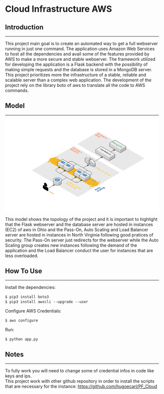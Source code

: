 # Cloud Infrastructure AWS  

## Introduction  
---
This project main goal is to create an automated way to get a full webserver running in just one command. The application uses Amazon Web Services to host all the dependencies and avail some of the features provided by AWS to make a more secure and stable webserver. The framework utilized for developing the application is a Flask backend with the possibility of making simple requests and the database is stored in a MongoDB server. This project prioritizes more the infrastructure of a stable, reliable and scalable server than a complex web application. The development of the project rely on the library boto of aws to translate all the code to AWS commands.

## Model
---

![Screenshot](screenshot.PNG)  

This model shows the topology of the project and it is important to highlight that the Flask webserver and the database server are hosted in instances (EC2) of aws in Ohio and the Pass-On, Auto Scaling and Load Balancer server are hosted in instances in North Virginia following good pratices of security. The Pass-On server just redirects for the webserver while the Auto Scaling group creates new instances following the demand of the application and the Load Balancer conduct the user for instances that are less overloaded.

## How To Use  
---
Install the dependencies:  

```  
$ pip3 install boto3  
$ pip3 install awscli --upgrade --user  
```  
Configure AWS Credentials:  
```
$ aws configure
```
Run:  
```
$ python app.py  
```

## Notes  
---
To fully work you will need to change some of credential infos in code like keys and ips.  
This project work with other github repository in order to install the scripts that are necessary for the instance: https://github.com/hugoecarl/PF_Cloud  